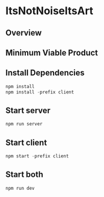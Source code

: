 # ItsNotNoiseItsArt

## Overview

## Minimum Viable Product

## Install Dependencies

```javascript
npm install
npm install -prefix client
```

## Start server

```javascript
npm run server
```

## Start client

```javascript
npm start -prefix client
```

## Start both

```javascript
npm run dev
```